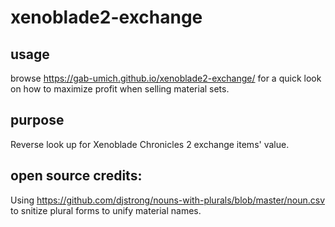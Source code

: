 # xenoblade2-exchange
## usage
browse https://gab-umich.github.io/xenoblade2-exchange/ for a quick look on how to maximize profit when selling material sets.

## purpose
Reverse look up for Xenoblade Chronicles 2 exchange items' value. 

## open source credits:
Using https://github.com/djstrong/nouns-with-plurals/blob/master/noun.csv to snitize plural forms to unify material names. 
